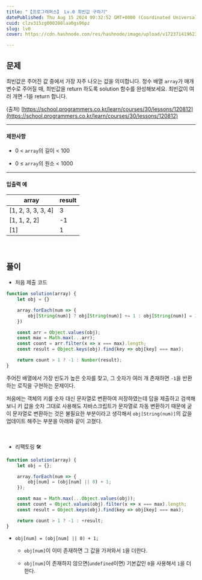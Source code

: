 ```yaml
---
title: "【프로그래머스】 Lv.0 최빈값 구하기"
datePublished: Thu Aug 15 2024 09:32:52 GMT+0000 (Coordinated Universal Time)
cuid: clzv315zg000208laa0gs96pz
slug: lv0
cover: https://cdn.hashnode.com/res/hashnode/image/upload/v1723714196238/13760cfa-3447-43f4-9141-9f45399f574a.png

---
```


## 문제

최빈값은 주어진 값 중에서 가장 자주 나오는 값을 의미합니다. 정수 배열 `array`가 매개변수로 주어질 때, 최빈값을 return 하도록 solution 함수를 완성해보세요. 최빈값이 여러 개면 -1을 return 합니다.

(출처) [https://school.programmers.co.kr/learn/courses/30/lessons/120812](https://school.programmers.co.kr/learn/courses/30/lessons/120812)

---

#### **제한사항**

* 0 &lt; `array`의 길이 &lt; 100
    
* 0 ≤ `array`의 원소 &lt; 1000
    

---

#### **입출력 예**

| array | result |
| --- | --- |
| \[1, 2, 3, 3, 3, 4\] | 3 |
| \[1, 1, 2, 2\] | \-1 |
| \[1\] | 1 |

ㅤ

## 풀이

* 처음 제출 코드
    

```jsx
function solution(array) {
    let obj = {}

    array.forEach(num => {
        obj[String(num)] ? obj[String(num)] += 1 : obj[String(num)] = 1;
    })

    const arr = Object.values(obj);
    const max = Math.max(...arr);
    const count = arr.filter(x => x === max).length;
    const result = Object.keys(obj).find(key => obj[key] === max);

    return count > 1 ? -1 : Number(result);
}
```

주어진 배열에서 가장 빈도가 높은 숫자를 찾고, 그 숫자가 여러 개 존재하면 `-1`을 반환하는 로직을 구현하는 문제이다.

처음에는 객체의 키를 숫자 대신 문자열로 변환하여 저장하였는데 답을 제출하고 검색해보니 키 값을 숫자 그대로 사용해도 자바스크립트가 문자열로 자동 변환하기 때문에 굳이 문자열로 변환하는 것은 불필요한 부분이라고 생각해서 `obj[String(num)]`의 값을 업데이트 해주는 부분을 아래와 같이 고쳤다.

ㅤ

* 리팩토링 🛠️
    

```jsx
function solution(array) {
    let obj = {};

    array.forEach(num => {
        obj[num] = (obj[num] || 0) + 1;
    });

    const max = Math.max(...Object.values(obj));
    const count = Object.values(obj).filter(x => x === max).length;
    const result = Object.keys(obj).find(key => obj[key] === max);

    return count > 1 ? -1 : +result;
}
```

* `obj[num] = (obj[num] || 0) + 1;`
    
    * `obj[num]`이 이미 존재하면 그 값을 가져와서 `1`을 더한다.
        
    * `obj[num]`이 존재하지 않으면(`undefined`이면) 기본값인 `0`을 사용해서 `1`을 더한다.